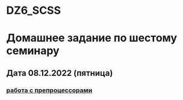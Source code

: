# DZ6_SCSS
# Домашнее задание по шестому семинару 
## Дата 08.12.2022 (пятница)
### [работа с препроцессорами](https://olegsamy.github.io/DZ6_SCSS/index.html) 
